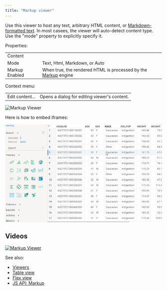 ```yaml
---
title: "Markup viewer"
---
```


Use this viewer to host any text, arbitrary HTML content, or [Markdown-formatted text](https://en.wikipedia.org/wiki/Markdown). In
most casees, the viewer will auto-detect content type. Use the "mode" property to explicitly specify it.

Properties:

|                     |         |
|---------------------|---------|
| Content             |     |
| Mode                | Text, Html, Markdown, or Auto |
| Markup Enabled      | When true, the rendered HTML is processed by the [Markup](../../datagrok/navigation/markup.md) engine |

Context menu:

|                       |                 |
|-----------------------|-----------------|
| Edit content...       | Opens a dialog for editing viewer's content.   |

![Markup Viewer](markup-viewer.png "Markup Viewer")

Here is how to embed iframes:

![Markup Viewer](img/markup-iframe-embedding.gif "iframe embedding")

## Videos

[![Markup Viewer](../../uploads/youtube/visualizations2.png "Open on Youtube")](https://www.youtube.com/watch?v=7MBXWzdC0-I&t=3052s)

See also:

* [Viewers](../viewers/viewers.md)
* [Table view](../../datagrok/navigation/table-view.md)
* [Flex view](../../datagrok/navigation/flex-view.md)
* [JS API: Markup](https://public.datagrok.ai/js/samples/ui/viewers/types/markup)
